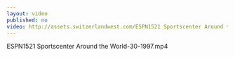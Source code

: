 ```yaml
---
layout: video
published: no
video: http://assets.switzerlandwest.com/ESPN1521 Sportscenter Around the World-30-1997.mp4
---
```

ESPN1521 Sportscenter Around the World-30-1997.mp4
